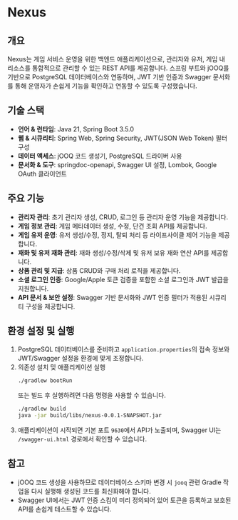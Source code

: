 # Nexus

## 개요
Nexus는 게임 서비스 운영을 위한 백엔드 애플리케이션으로, 관리자와 유저, 게임 내 리소스를 통합적으로 관리할 수 있는 REST API를 제공합니다. 스프링 부트와 jOOQ를 기반으로 PostgreSQL 데이터베이스와 연동하며, JWT 기반 인증과 Swagger 문서화를 통해 운영자가 손쉽게 기능을 확인하고 연동할 수 있도록 구성했습니다.

## 기술 스택
- **언어 & 런타임**: Java 21, Spring Boot 3.5.0
- **웹 & 시큐리티**: Spring Web, Spring Security, JWT(JSON Web Token) 필터 구성
- **데이터 액세스**: jOOQ 코드 생성기, PostgreSQL 드라이버 사용
- **문서화 & 도구**: springdoc-openapi, Swagger UI 설정, Lombok, Google OAuth 클라이언트

## 주요 기능
- **관리자 관리**: 초기 관리자 생성, CRUD, 로그인 등 관리자 운영 기능을 제공합니다.
- **게임 정보 관리**: 게임 메타데이터 생성, 수정, 단건 조회 API를 제공합니다.
- **게임 유저 운영**: 유저 생성/수정, 정지, 탈퇴 처리 등 라이프사이클 제어 기능을 제공합니다.
- **재화 및 유저 재화 관리**: 재화 생성/수정/삭제 및 유저 보유 재화 연산 API를 제공합니다.
- **상품 관리 및 지급**: 상품 CRUD와 구매 처리 로직을 제공합니다.
- **소셜 로그인 인증**: Google/Apple 토큰 검증을 포함한 소셜 로그인과 JWT 발급을 지원합니다.
- **API 문서 & 보안 설정**: Swagger 기반 문서화와 JWT 인증 필터가 적용된 시큐리티 구성을 제공합니다.

## 환경 설정 및 실행
1. PostgreSQL 데이터베이스를 준비하고 `application.properties`의 접속 정보와 JWT/Swagger 설정을 환경에 맞게 조정합니다.
2. 의존성 설치 및 애플리케이션 실행
   ```bash
   ./gradlew bootRun
   ```
   또는 빌드 후 실행하려면 다음 명령을 사용할 수 있습니다.
   ```bash
   ./gradlew build
   java -jar build/libs/nexus-0.0.1-SNAPSHOT.jar
   ```
3. 애플리케이션이 시작되면 기본 포트 `9630`에서 API가 노출되며, Swagger UI는 `/swagger-ui.html` 경로에서 확인할 수 있습니다.

## 참고
- jOOQ 코드 생성을 사용하므로 데이터베이스 스키마 변경 시 `jooq` 관련 Gradle 작업을 다시 실행해 생성된 코드를 최신화해야 합니다.
- Swagger UI에서는 JWT 인증 스킴이 미리 정의되어 있어 토큰을 등록하고 보호된 API를 손쉽게 테스트할 수 있습니다.
